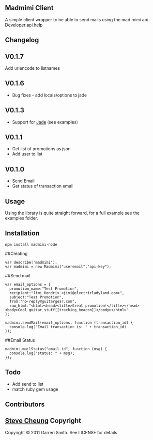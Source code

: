 Madmimi Client
--------------

A simple client wrapper to be able to send mails using the mad mimi api [Developer api help](http://developer.madmimi.com)

Changelog
---------
## V0.1.7
Add urlencode to listnames
## V0.1.6
* Bug fixes - add locals/options to jade
## V0.1.3

* Support for [Jade](http://github.com/visionmedia/jade) (see examples)

## V0.1.1

* Get list of promotions as json
* Add user to list

## V0.1.0

* Send Email
* Get status of transaction email

Usage
-----

Using the library is quite straight forward, for a full example see the examples folder.

## Installation

    npm install madmimi-node

##Creating

    var describe('madmimi');
    var madmimi = new Madmimi("useremail","api-key");

##Send mail
    
    var email_options = {
      promotion_name:"Test Promotion",
      recipient:"Jimi Hendrix <jimi@electricladyland.com>",
      subject:"Test Promotion",
      from:"no-reply@guitargear.com",
      raw_html:"<html><head><title>Great promotion!</title></head><body>Cool guitar stuff[[tracking_beacon]]</body></html>"
    };

    madmimi.sendMail(email_options, function (transaction_id) {
      console.log("Email transaction is: " + transaction_id)
    });

##Email Status

    madmimi.mailStatus("email_id", function (msg) {
      console.log("status: " + msg);
    });

Todo
----

  * Add send to list
  * match ruby gem usage


Contributors
------------
[Steve Cheung](https://github.com/oldcookie)
Copyright
---------

Copyright © 2011 Garren Smith. See LICENSE for details.

